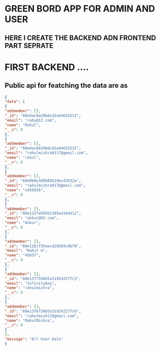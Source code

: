 # GREEN BORD APP FOR ADMIN AND USER

## HERE I CREATE THE BACKEND ADN FRONTEND PART SEPRATE

# FIRST BACKEND ....

## Public api for featching the data are as 

```json
{
"data": [
{
"addmember": [],
"_id": "60e0ac0a20bdcd2ad4632513",
"email": "rahu@12.com",
"name": "Rahul",
"__v": 0
},
{
"addmember": [],
"_id": "60e0ac6820bdcd2ad4632515",
"email": "rahulmishra0117@gmail.com",
"name": "rahul",
"__v": 0
},
{
"addmember": [],
"_id": "60e0b0e3d9b85619ecd3932a",
"email": "rahulmishra017@gmail.com",
"name": "sd59556",
"__v": 0
},
{
"addmember": [],
"_id": "60e122fe505b1305e4164412",
"email": "ankur@92.com",
"name": "Ankur",
"__v": 0
},
{
"addmember": [],
"_id": "60e12bcf35eecd29104c0b78",
"email": "Rahul m",
"name": "45657",
"__v": 0
},
{
"addmember": [],
"_id": "60e137733893a319242277c3",
"email": "Infinityboy",
"name": "rahulmishra",
"__v": 0
},
{
"addmember": [],
"_id": "60e13f673893a319242277c6",
"email": "rahulmish17@gmail.com",
"name": "RahulMishra",
"__v": 0
}
],
"message": "All User Data"
}
```